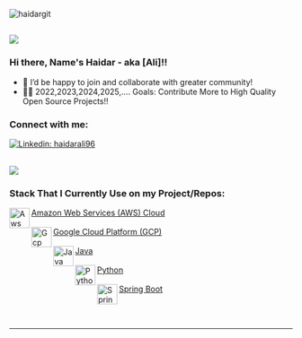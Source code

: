  
![haidargit](https://user-images.githubusercontent.com/33404432/144529103-3d8179d1-056a-4ed0-aa85-d34e9d5fac9e.gif)
## ![](https://komarev.com/ghpvc/?username=haidargit&color=blue&label=Profile+View)
### Hi there, Name's Haidar - aka [Ali]!!

- 👯 I’d be happy to join and collaborate with greater community!
- 👏🏼 2022,2023,2024,2025,.... Goals: Contribute More to High Quality Open Source Projects!!

### Connect with me:

[![Linkedin: haidarali96](https://img.shields.io/badge/-haidarali96-blue?style=flat-square&logo=Linkedin&logoColor=white&link=https://www.linkedin.com/in/haidarali96/)](https://www.linkedin.com/in/haidarali96/)

<br /> 

<img align="center" src="https://github-readme-stats.vercel.app/api/top-langs/?username=haidargit&theme=light&hide_langs_below=1" />

### Stack That I Currently Use on my Project/Repos:
[<img align="left" alt="Aws" width="36px" src="https://avatars.githubusercontent.com/u/2232217?s=200&v=4" />Amazon Web Services (AWS) Cloud <br/><br/>][aws]
[<img align="left" alt="Gcp" width="36px" src="https://avatars.githubusercontent.com/u/2810941?s=200&v=4" />Google Cloud Platform (GCP)<br/><br/>][gcp]
[<img align="left" alt="Java" width="36px" src="https://blog.nebrass.fr/wp-content/uploads/java-logo-300x300.png" />Java <br/><br/>][Java]
[<img align="left" alt="Python" width="36px" src="https://avatars.githubusercontent.com/u/1525981?s=200&v=4" /> Python <br/><br/>][python]
[<img align="left" alt="SpringBoot" width="36px" src="https://avatars.githubusercontent.com/u/317776?s=200&v=4" />Spring Boot <br/><br/>][SpringBoot]
<!-- [<img align="left" alt="Django" width="36px" src="https://avatars.githubusercontent.com/u/27804?s=200&v=4" />Django <br/><br/>][django] -->
<!-- [<img align="left" alt="Jenkins" width="36px" src="https://avatars.githubusercontent.com/u/107424?s=200&v=4" />Jenkins CI-CD <br/><br/>][jenkins] -->
<!-- [<img align="left" alt="Docker" width="36px" src="https://avatars.githubusercontent.com/u/5429470?s=200&v=4" />Docker <br/><br/>][docker] -->
<!-- [<img align="left" alt="Kubernetes" width="36px" src="https://avatars.githubusercontent.com/u/13629408?s=200&v=4" />Google Kubernetes Engine (GKE) <br/><br/>][kubernetes] -->
<!-- [<img align="left" alt="NewRelic" width="36px" src="https://avatars.githubusercontent.com/u/31739?s=200&v=4" />New Relic <br/><br/>][newrelic] -->

<br />

---

[linkedin]: https://linkedin.com/in/haidarali96
[aws]: https://aws.amazon.com/
[gcp]: https://cloud.google.com/
[Java]: https://www.learnjavaonline.org/
[SpringBoot]: https://spring.io/projects/spring-boot
[django]: https://www.djangoproject.com/
[jenkins]: https://www.jenkins.io/
[docker]: https://www.docker.com/
[kubernetes]: https://kubernetes.io
[python]: https://www.python.org
[newrelic]: https://newrelic.com/
